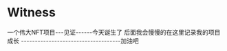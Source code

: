 # Witness
一个伟大NFT项目---见证------今天诞生了 
后面我会慢慢的在这里记录我的项目成长      ------------------------------------加油吧
